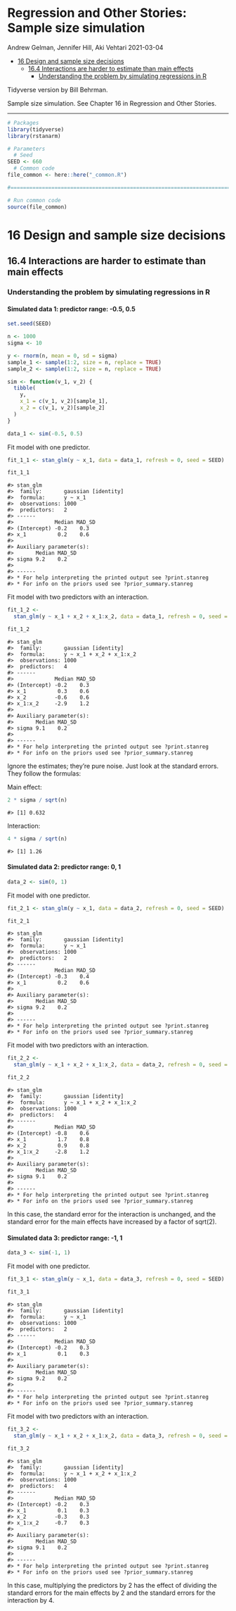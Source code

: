 Regression and Other Stories: Sample size simulation
================
Andrew Gelman, Jennifer Hill, Aki Vehtari
2021-03-04

-   [16 Design and sample size
    decisions](#16-design-and-sample-size-decisions)
    -   [16.4 Interactions are harder to estimate than main
        effects](#164-interactions-are-harder-to-estimate-than-main-effects)
        -   [Understanding the problem by simulating regressions in
            R](#understanding-the-problem-by-simulating-regressions-in-r)

Tidyverse version by Bill Behrman.

Sample size simulation. See Chapter 16 in Regression and Other Stories.

------------------------------------------------------------------------

``` r
# Packages
library(tidyverse)
library(rstanarm)

# Parameters
  # Seed
SEED <- 660
  # Common code
file_common <- here::here("_common.R")

#===============================================================================

# Run common code
source(file_common)
```

# 16 Design and sample size decisions

## 16.4 Interactions are harder to estimate than main effects

### Understanding the problem by simulating regressions in R

#### Simulated data 1: predictor range: -0.5, 0.5

``` r
set.seed(SEED)

n <- 1000
sigma <- 10

y <- rnorm(n, mean = 0, sd = sigma)
sample_1 <- sample(1:2, size = n, replace = TRUE)
sample_2 <- sample(1:2, size = n, replace = TRUE)

sim <- function(v_1, v_2) {
  tibble(
    y,
    x_1 = c(v_1, v_2)[sample_1],
    x_2 = c(v_1, v_2)[sample_2]
  )
}

data_1 <- sim(-0.5, 0.5)
```

Fit model with one predictor.

``` r
fit_1_1 <- stan_glm(y ~ x_1, data = data_1, refresh = 0, seed = SEED)

fit_1_1
```

    #> stan_glm
    #>  family:       gaussian [identity]
    #>  formula:      y ~ x_1
    #>  observations: 1000
    #>  predictors:   2
    #> ------
    #>             Median MAD_SD
    #> (Intercept) -0.2    0.3  
    #> x_1          0.2    0.6  
    #> 
    #> Auxiliary parameter(s):
    #>       Median MAD_SD
    #> sigma 9.2    0.2   
    #> 
    #> ------
    #> * For help interpreting the printed output see ?print.stanreg
    #> * For info on the priors used see ?prior_summary.stanreg

Fit model with two predictors with an interaction.

``` r
fit_1_2 <- 
  stan_glm(y ~ x_1 + x_2 + x_1:x_2, data = data_1, refresh = 0, seed = SEED)

fit_1_2
```

    #> stan_glm
    #>  family:       gaussian [identity]
    #>  formula:      y ~ x_1 + x_2 + x_1:x_2
    #>  observations: 1000
    #>  predictors:   4
    #> ------
    #>             Median MAD_SD
    #> (Intercept) -0.2    0.3  
    #> x_1          0.3    0.6  
    #> x_2         -0.6    0.6  
    #> x_1:x_2     -2.9    1.2  
    #> 
    #> Auxiliary parameter(s):
    #>       Median MAD_SD
    #> sigma 9.1    0.2   
    #> 
    #> ------
    #> * For help interpreting the printed output see ?print.stanreg
    #> * For info on the priors used see ?prior_summary.stanreg

Ignore the estimates; they’re pure noise. Just look at the standard
errors. They follow the formulas:

Main effect:

``` r
2 * sigma / sqrt(n)
```

    #> [1] 0.632

Interaction:

``` r
4 * sigma / sqrt(n)
```

    #> [1] 1.26

#### Simulated data 2: predictor range: 0, 1

``` r
data_2 <- sim(0, 1)
```

Fit model with one predictor.

``` r
fit_2_1 <- stan_glm(y ~ x_1, data = data_2, refresh = 0, seed = SEED)

fit_2_1
```

    #> stan_glm
    #>  family:       gaussian [identity]
    #>  formula:      y ~ x_1
    #>  observations: 1000
    #>  predictors:   2
    #> ------
    #>             Median MAD_SD
    #> (Intercept) -0.3    0.4  
    #> x_1          0.2    0.6  
    #> 
    #> Auxiliary parameter(s):
    #>       Median MAD_SD
    #> sigma 9.2    0.2   
    #> 
    #> ------
    #> * For help interpreting the printed output see ?print.stanreg
    #> * For info on the priors used see ?prior_summary.stanreg

Fit model with two predictors with an interaction.

``` r
fit_2_2 <- 
  stan_glm(y ~ x_1 + x_2 + x_1:x_2, data = data_2, refresh = 0, seed = SEED)

fit_2_2
```

    #> stan_glm
    #>  family:       gaussian [identity]
    #>  formula:      y ~ x_1 + x_2 + x_1:x_2
    #>  observations: 1000
    #>  predictors:   4
    #> ------
    #>             Median MAD_SD
    #> (Intercept) -0.8    0.6  
    #> x_1          1.7    0.8  
    #> x_2          0.9    0.8  
    #> x_1:x_2     -2.8    1.2  
    #> 
    #> Auxiliary parameter(s):
    #>       Median MAD_SD
    #> sigma 9.1    0.2   
    #> 
    #> ------
    #> * For help interpreting the printed output see ?print.stanreg
    #> * For info on the priors used see ?prior_summary.stanreg

In this case, the standard error for the interaction is unchanged, and
the standard error for the main effects have increased by a factor of
sqrt(2).

#### Simulated data 3: predictor range: -1, 1

``` r
data_3 <- sim(-1, 1)
```

Fit model with one predictor.

``` r
fit_3_1 <- stan_glm(y ~ x_1, data = data_3, refresh = 0, seed = SEED)

fit_3_1
```

    #> stan_glm
    #>  family:       gaussian [identity]
    #>  formula:      y ~ x_1
    #>  observations: 1000
    #>  predictors:   2
    #> ------
    #>             Median MAD_SD
    #> (Intercept) -0.2    0.3  
    #> x_1          0.1    0.3  
    #> 
    #> Auxiliary parameter(s):
    #>       Median MAD_SD
    #> sigma 9.2    0.2   
    #> 
    #> ------
    #> * For help interpreting the printed output see ?print.stanreg
    #> * For info on the priors used see ?prior_summary.stanreg

Fit model with two predictors with an interaction.

``` r
fit_3_2 <- 
  stan_glm(y ~ x_1 + x_2 + x_1:x_2, data = data_3, refresh = 0, seed = SEED)

fit_3_2
```

    #> stan_glm
    #>  family:       gaussian [identity]
    #>  formula:      y ~ x_1 + x_2 + x_1:x_2
    #>  observations: 1000
    #>  predictors:   4
    #> ------
    #>             Median MAD_SD
    #> (Intercept) -0.2    0.3  
    #> x_1          0.1    0.3  
    #> x_2         -0.3    0.3  
    #> x_1:x_2     -0.7    0.3  
    #> 
    #> Auxiliary parameter(s):
    #>       Median MAD_SD
    #> sigma 9.1    0.2   
    #> 
    #> ------
    #> * For help interpreting the printed output see ?print.stanreg
    #> * For info on the priors used see ?prior_summary.stanreg

In this case, multiplying the predictors by 2 has the effect of dividing
the standard errors for the main effects by 2 and the standard errors
for the interaction by 4.
